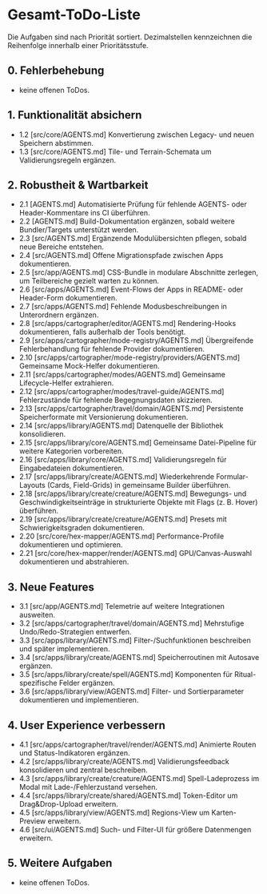 # Gesamt-ToDo-Liste

Die Aufgaben sind nach Priorität sortiert. Dezimalstellen kennzeichnen die Reihenfolge innerhalb einer Prioritätsstufe.

## 0. Fehlerbehebung
- keine offenen ToDos.

## 1. Funktionalität absichern
- 1.2 [src/core/AGENTS.md] Konvertierung zwischen Legacy- und neuen Speichern abstimmen.
- 1.3 [src/core/AGENTS.md] Tile- und Terrain-Schemata um Validierungsregeln ergänzen.

## 2. Robustheit & Wartbarkeit
- 2.1 [AGENTS.md] Automatisierte Prüfung für fehlende AGENTS- oder Header-Kommentare ins CI überführen.
- 2.2 [AGENTS.md] Build-Dokumentation ergänzen, sobald weitere Bundler/Targets unterstützt werden.
- 2.3 [src/AGENTS.md] Ergänzende Modulübersichten pflegen, sobald neue Bereiche entstehen.
- 2.4 [src/AGENTS.md] Offene Migrationspfade zwischen Apps dokumentieren.
- 2.5 [src/app/AGENTS.md] CSS-Bundle in modulare Abschnitte zerlegen, um Teilbereiche gezielt warten zu können.
- 2.6 [src/apps/AGENTS.md] Event-Flows der Apps in README- oder Header-Form dokumentieren.
- 2.7 [src/apps/AGENTS.md] Fehlende Modusbeschreibungen in Unterordnern ergänzen.
- 2.8 [src/apps/cartographer/editor/AGENTS.md] Rendering-Hooks dokumentieren, falls außerhalb der Tools benötigt.
- 2.9 [src/apps/cartographer/mode-registry/AGENTS.md] Übergreifende Fehlerbehandlung für fehlende Provider dokumentieren.
- 2.10 [src/apps/cartographer/mode-registry/providers/AGENTS.md] Gemeinsame Mock-Helfer dokumentieren.
- 2.11 [src/apps/cartographer/modes/AGENTS.md] Gemeinsame Lifecycle-Helfer extrahieren.
- 2.12 [src/apps/cartographer/modes/travel-guide/AGENTS.md] Fehlerzustände für fehlende Begegnungsdaten skizzieren.
- 2.13 [src/apps/cartographer/travel/domain/AGENTS.md] Persistente Speicherformate mit Versionierung dokumentieren.
- 2.14 [src/apps/library/AGENTS.md] Datenquelle der Bibliothek konsolidieren.
- 2.15 [src/apps/library/core/AGENTS.md] Gemeinsame Datei-Pipeline für weitere Kategorien vorbereiten.
- 2.16 [src/apps/library/core/AGENTS.md] Validierungsregeln für Eingabedateien dokumentieren.
- 2.17 [src/apps/library/create/AGENTS.md] Wiederkehrende Formular-Layouts (Cards, Field-Grids) in gemeinsame Builder überführen.
- 2.18 [src/apps/library/create/creature/AGENTS.md] Bewegungs- und Geschwindigkeitseinträge in strukturierte Objekte mit Flags (z. B. Hover) überführen.
- 2.19 [src/apps/library/create/creature/AGENTS.md] Presets mit Schwierigkeitsgraden dokumentieren.
- 2.20 [src/core/hex-mapper/AGENTS.md] Performance-Profile dokumentieren und optimieren.
- 2.21 [src/core/hex-mapper/render/AGENTS.md] GPU/Canvas-Auswahl dokumentieren und abstrahieren.

## 3. Neue Features
- 3.1 [src/app/AGENTS.md] Telemetrie auf weitere Integrationen ausweiten.
- 3.2 [src/apps/cartographer/travel/domain/AGENTS.md] Mehrstufige Undo/Redo-Strategien entwerfen.
- 3.3 [src/apps/library/AGENTS.md] Filter-/Suchfunktionen beschreiben und später implementieren.
- 3.4 [src/apps/library/create/AGENTS.md] Speicherroutinen mit Autosave ergänzen.
- 3.5 [src/apps/library/create/spell/AGENTS.md] Komponenten für Ritual-spezifische Felder ergänzen.
- 3.6 [src/apps/library/view/AGENTS.md] Filter- und Sortierparameter dokumentieren und implementieren.

## 4. User Experience verbessern
- 4.1 [src/apps/cartographer/travel/render/AGENTS.md] Animierte Routen und Status-Indikatoren ergänzen.
- 4.2 [src/apps/library/create/AGENTS.md] Validierungsfeedback konsolidieren und zentral beschreiben.
- 4.3 [src/apps/library/create/creature/AGENTS.md] Spell-Ladeprozess im Modal mit Lade-/Fehlerzustand versehen.
- 4.4 [src/apps/library/create/shared/AGENTS.md] Token-Editor um Drag&Drop-Upload erweitern.
- 4.5 [src/apps/library/view/AGENTS.md] Regions-View um Karten-Preview erweitern.
- 4.6 [src/ui/AGENTS.md] Such- und Filter-UI für größere Datenmengen erweitern.

## 5. Weitere Aufgaben
- keine offenen ToDos.
